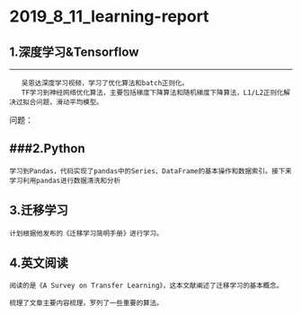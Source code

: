 # 2019_8_11_learning-report


## 1.深度学习&Tensorflow
-------
        
       吴恩达深度学习视频，学习了优化算法和batch正则化。
       TF学习到神经网络优化算法，主要包括梯度下降算法和随机梯度下降算法，L1/L2正则化解决过拟合问题，滑动平均模型。
 问题：
 
###2.Python
------

    学习到Pandas，代码实现了pandas中的Series、DataFrame的基本操作和数据索引。接下来学习利用pandas进行数据清洗和分析
  
3.迁移学习
-------

    计划根据他发布的《迁移学习简明手册》进行学习。
  
4.英文阅读
------

    阅读的是《A Survey on Transfer Learning》，这本文献阐述了迁移学习的基本概念。
    
    梳理了文章主要内容梳理，罗列了一些重要的算法。
  
 







